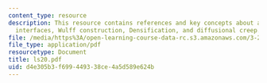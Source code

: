 ```yaml
---
content_type: resource
description: This resource contains references and key concepts about anisotropic
  interfaces, Wulff construction, Densification, and diffusional creep.
file: /media/https%3A/open-learning-course-data-rc.s3.amazonaws.com/3-21-kinetic-processes-in-materials-spring-2006/d4e305b3f699449338ce4a5d589e624b_ls20.pdf
file_type: application/pdf
resourcetype: Document
title: ls20.pdf
uid: d4e305b3-f699-4493-38ce-4a5d589e624b
---
```

